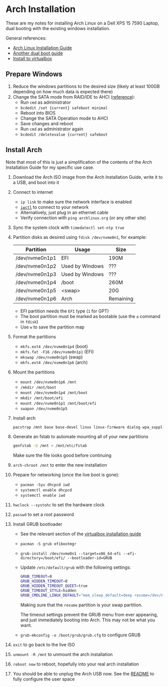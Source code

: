 # Arch Installation

These are my notes for installing Arch Linux on a Dell XPS 15 7590 Laptop, dual
booting with the existing windows installation.

General references:

- [Arch Linux Installation Guide](https://wiki.archlinux.org/title/Installation_guide)
- [Another dual boot guide](https://github.com/arminc/dell-xps-15-7590-dual-boot-arch-linux)
- [Install to virtualbox](https://medium.com/@gevorggalstyan/how-to-install-arch-linux-on-virtualbox-93bc83ded692)

## Prepare Windows

1. Reduce the windows partitions to the desired size (likely at least 100GB
  depending on how much data is expected there)
2. Change the SATA mode from RAID/IDE to AHCI ([reference](https://triplescomputers.com/blog/uncategorized/solution-switch-windows-10-from-raidide-to-ahci-operation/)):
   - Run `cmd` as administrator
   - `bcdedit /set {current} safeboot minimal`
   - Reboot into BIOS
   - Change the SATA Operation mode to AHCI
   - Save changes and reboot
   - Run `cmd` as administrator again
   - `bcdedit /deletevalue {current} safeboot`

## Install Arch

Note that most of this is just a simplification of the contents of the Arch
Installation Guide for my specific use case.

1. Download the Arch ISO image from the Arch Installation Guide, write it to a
   USB, and boot into it
2. Connect to internet
   - `ip link` to make sure the network interface is enabled
   - [`iwctl`](https://wiki.archlinux.org/title/Iwd#iwctl) to connect to your network
   - Alternatively, just plug in an ethernet cable
   - Verify connection with `ping archlinux.org` (or any other site)
3. Sync the system clock with `timedatectl set-ntp true`
4. Partition disks as desired using `fdisk /dev/nvme0n1`, for example:

   | Partition      | Usage           | Size      |
   | -------------- | --------------- | --------- |
   | /dev/nvme0n1p1 | EFI             | 190M      |
   | /dev/nvme0n1p2 | Used by Windows | ???       |
   | /dev/nvme0n1p3 | Used by Windows | ???       |
   | /dev/nvme0n1p4 | /boot           | 260M      |
   | /dev/nvme0n1p5 | \<swap\>        | 20G       |
   | /dev/nvme0n1p6 | Arch            | Remaining |

   - EFI partition needs the `EFI` type (`1` for GPT)
   - The boot partition must be marked as bootable (use the `a` command in `fdisk`)
   - Use `w` to save the partition map

5. Format the partitions
   - `mkfs.ext4 /dev/nvme0n1p4` (boot)
   - `mkfs.fat -F16 /dev/nvme0n1p1` (EFI)
   - `mkswap /dev/nvme0n1p5` (swap)
   - `mkfs.ext4 /dev/nvme0n1p6` (arch)
6. Mount the partitions
   - `mount /dev/nvme0n1p6 /mnt`
   - `/mkdir /mnt/boot`
   - `mount /dev/nvme0n1p4 /mnt/boot`
   - `mkdir /mnt/boot/efi`
   - `mount /dev/nvme0n1p1 /mnt/boot/efi`
   - `swapon /dev/nvme0n1p5`
7. Install arch

   ```bash
   pacstrap /mnt base base-devel linux linux-firmware dialog wpa_supplicant
   ```

8. Generate an fstab to automate mounting all of your new partitions

   ```bash
   genfstab -U /mnt > /mnt/etc/fstab
   ```

   Make sure the file looks good before continuing

9. `arch-chroot /mnt` to enter the new installation
10. Prepare for networking (once the live boot is gone):
    - `pacman -Syu dhcpcd iwd`
    - `systemctl enable dhcpcd`
    - `systemctl enable iwd`
11. `hwclock --systohc` to set the hardware clock
12. `passwd` to set a root password
13. Install GRUB bootloader
    - See the relevant section of the [virtualbox installation guide](https://medium.com/@gevorggalstyan/how-to-install-arch-linux-on-virtualbox-93bc83ded692)
    - `pacman -S grub efibootmgr`
    - `grub-install /dev/nvme0n1 --target=x86_64-efi --efi-directory=/boot/efi/ --bootloader-id=GRUB`
    - Update `/etc/default/grub` with the following settings:

      ```bash
      GRUB_TIMEOUT=0
      GRUB_HIDDEN_TIMEOUT=0
      GRUB_HIDDEN_TIMEOUT_QUIET=true
      GRUB_TIMEOUT_STYLE=hidden
      GRUB_CMDLINE_LINUX_DEFAULT="mem_sleep_default=deep resume=/dev/nvme0n1p5"
      ```

      Making sure that the `resume` partition is your swap partition.

      The timeout settings prevent the GRUB menu from ever appearing, and just
      immediately booting into Arch. This may not be what you want.
    - `grub-mkconfig -o /boot/grub/grub.cfg` to configure GRUB
14. `exit` to go back to the live ISO
15. `unmount -R /mnt` to unmount the arch installation
16. `reboot now` to reboot, hopefully into your real arch installation
17. You should be able to unplug the Arch USB now. See the [README](README.md)
    to fully configure the user space
